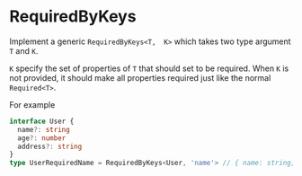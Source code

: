 # RequiredByKeys

Implement a generic `RequiredByKeys<T,  K>` which takes two type argument `T` and `K`.

`K` specify the set of properties of `T` that should set to be required. When `K` is not provided, it should make all properties required just like the normal `Required<T>`.

For example

```typescript
interface User {
  name?: string
  age?: number
  address?: string
}
type UserRequiredName = RequiredByKeys<User, 'name'> // { name: string; age?: number; address?: string }
```
